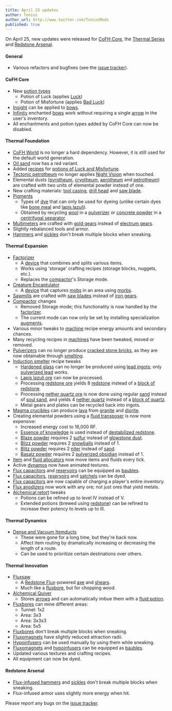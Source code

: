 ```yaml
---
title: April 25 updates
author: Tonius
author_url: http://www.twitter.com/ToniusMods
published: true
---
```


On April 25, new updates were released for [CoFH Core](/docs/cofh-core/), the
[Thermal Series](/docs/#thermal-series) and [Redstone
Arsenal](/docs/redstone-arsenal/).

#### General
* Various refactors and bugfixes (see the [issue
  tracker](https://github.com/CoFH/Feedback/issues?q=is%3Aissue+is%3Aclosed+label%3Afixed+sort%3Aupdated-desc)).

#### CoFH Core
* New [potion types](/docs/cofh-core-potions/)
  * Potion of Luck (applies
    [Luck](https://minecraft.gamepedia.com/Status_effect#Luck))
  * Potion of Misfortune (applies [Bad
    Luck](https://minecraft.gamepedia.com/Status_effect#Bad_Luck))
* [Insight](/docs/insight/) can be applied to
  [bows](https://minecraft.gamepedia.com/Bow).
* [Infinity](https://minecraft.gamepedia.com/Infinity) enchanted
  [bows](https://minecraft.gamepedia.com/Bow) work without requiring a single
  [arrow](https://minecraft.gamepedia.com/Arrow) in the user's inventory.
* All enchantments and potion types added by CoFH Core can now be disabled.

#### Thermal Foundation
* [CoFH World](/docs/cofh-world/) is no longer a hard dependency. However, it is
  still used for the default world generation.
* [Oil sand](/docs/oil-sand/) now has a red variant.
* Added [recipes](/docs/tf-potion-recipes/) for [potions of Luck and
  Misfortune](/docs/cofh-core-potions/).
* [Tectonic petrotheum](/docs/tectonic-petrotheum/) no longer applies [Night
  Vision](https://minecraft.gamepedia.com/Status_effect#Night_Vision) when
  touched.
* Elemental dusts ([pyrotheum](/docs/pyrotheum-dust/),
  [cryotheum](/docs/cryotheum-dust/), [aerotheum](/docs/aerotheum-dust/) and
  [petrotheum](/docs/petrotheum-dust/)) are crafted with two units of elemental
  powder instead of one.
* New crafting materials: [tool casing](/docs/tool-casing/), [drill
  head](/docs/drill-head/) and [saw blade](/docs/saw-blade/).
* [Pigments](/docs/pigments/)
  * Types of [dye](https://minecraft.gamepedia.com/Dye) that can only be used
    for dyeing (unlike certain dyes like [bone
    meal](https://minecraft.gamepedia.com/Bone_Meal) and [lapis
    lazuli](https://minecraft.gamepedia.com/Lapis_Lazuli)).
  * Obtained by recycling [wool](https://minecraft.gamepedia.com/Wool) in a
    [pulverizer](/docs/pulverizer/) or [concrete
    powder](https://minecraft.gamepedia.com/Concrete_Powder) in a [centrifugal
    separator](/docs/centrifugal-separator/).
* [Multimeters](/docs/multimeter/) are crafted with [gold
  gears](/docs/gold-gear/) instead of [electrum gears](/docs/electrum-gear/).
* Slightly rebalanced tools and armor.
* [Hammers](/docs/tf-hammers/) and [sickles](/docs/tf-sickles/) don't break
  multiple blocks when sneaking.

#### Thermal Expansion
* [Factorizer](/docs/factorizer/)
  * A [device](/docs/devices/) that combines and splits various items.
  * Works using 'storage' crafting recipes (storage blocks, nuggets, etc.).
  * Replaces the [compactor](/docs/compactor/)'s Storage mode.
* [Creature Encaptulator](/docs/creature-encaptulator/)
  * A [device](/docs/devices/) that captures
    [mobs](https://minecraft.gamepedia.com/Mob) in an area using
    [morbs](/docs/morb/).
* [Sawmills](/docs/sawmill/) are crafted with [saw blades](/docs/saw-blade/)
  instead of [iron gears](/docs/iron-gear/).
* [Compactor](/docs/compactor/) changes
  * Removed Storage mode; this functionality is now handled by the
    [factorizer](/docs/factorizer/).
  * The current mode can now only be set by installing specialization
    [augments](/docs/augments/).
* Various minor tweaks to [machine](/docs/machines/) recipe energy amounts and
  secondary chances.
* Many recycling recipes in [machines](/docs/machines/) have been tweaked, moved
  or removed.
* [Pulverizers](/docs/pulverizer/) can no longer produce [cracked stone
  bricks](https://minecraft.gamepedia.com/Stone_Bricks), as they are now
  obtainable through [smelting](https://minecraft.gamepedia.com/Smelting).
* [Induction smelter](/docs/induction-smelter/) recipe tweaks
  * [Hardened glass](/docs/hardened-glass/) can no longer be produced using
    [lead ingots](/docs/lead-ingot/); only [pulverized
    lead](/docs/pulverized-lead/) works.
  * [Lapis lazuli ore](https://minecraft.gamepedia.com/Lapis_Lazuli_Ore) can now
    be processed.
  * Processing [redstone ore](https://minecraft.gamepedia.com/Redstone_Ore)
    yields 8 [redstone](https://minecraft.gamepedia.com/Redstone) instead of a
    [block of redstone](https://minecraft.gamepedia.com/Block_of_Redstone).
  * Processing [nether quartz
    ore](https://minecraft.gamepedia.com/Nether_Quartz_Ore) is now done using
    regular [sand](https://minecraft.gamepedia.com/Sand) instead of [soul
    sand](https://minecraft.gamepedia.com/Soul_Sand), and yields 4 [nether
    quartz](https://minecraft.gamepedia.com/Nether_Quartz) instead of a [block
    of quartz](https://minecraft.gamepedia.com/Block_of_Quartz).
  * Metal gears and plates can be recycled back into ingots.
* [Magma crucibles](/docs/magma-crucible/) can produce
  [lava](https://minecraft.gamepedia.com/Lava) from
  [granite](https://minecraft.gamepedia.com/Granite) and
  [diorite](https://minecraft.gamepedia.com/Diorite).
* Creating elemental powders using a [fluid transposer](/docs/fluid-transposer/)
  is now more expensive:
  * Increased energy cost to 16,000 RF.
  * [Essence of knowledge](/docs/essence-of-knowledge/) is used instead of
    [destabilized redstone](/docs/destabilized-redstone/).
  * [Blaze powder](https://minecraft.gamepedia.com/Blaze_Powder) requires 2
    [sulfur](/docs/sulfur/) instead of [glowstone
    dust](https://minecraft.gamepedia.com/Glowstone_Dust).
  * [Blizz powder](/docs/blizz-powder/) requires 2
    [snowballs](https://minecraft.gamepedia.com/Snowball) instead of 1.
  * [Blitz powder](/docs/blitz-powder/) requires 2 [niter](/docs/niter/) instead
    of [sand](https://minecraft.gamepedia.com/Sand).
  * [Basalz powder](/docs/basalz-powder/) requires 2 [pulverized
    obsidian](/docs/pulverized-obsidian/) instead of 1.
* [Item](/docs/item-allocator/) and [fluid allocators](/docs/fluid-allocator/)
  now move items and fluids every tick.
* Active [dynamos](/docs/dynamos/) now have animated textures.
* [Flux capacitors](/docs/flux-capacitor/) and [reservoirs](/docs/reservoir/)
  can be equipped as
  [baubles](https://www.curseforge.com/minecraft/mc-mods/baubles).
* [Flux capacitors](/docs/flux-capacitor/), [reservoirs](/docs/reservoir/) and
  [satchels](/docs/satchel/) can be dyed.
* [Flux capacitors](/docs/flux-capacitor/) are now capable of charging a
  player's entire inventory.
* [Flux anodizers](/docs/augment-flux-anodizers/) now work with any ore; not
  just ores that yield metals.
* [Alchemical retort](/docs/augment-alchemical-retort/) tweaks
  * Potions can be refined up to level IV instead of V.
  * Extended potions (brewed using
    [redstone](https://minecraft.gamepedia.com/Redstone)) can be refined to
    increase their potency to levels up to III.

#### Thermal Dynamics
* [Dense and Vacuum Itemducts](/docs/itemduct/)
  * These were gone for a long time, but they're back now.
  * Affect item routing by dramatically increasing or decreasing the length of a
    route.
  * Can be used to prioritize certain destinations over others.

#### Thermal Innovation
* [Fluxsaw](/docs/fluxsaw/)
  * A [Redstone Flux](/docs/redstone-flux/)-powered
    [axe](https://minecraft.gamepedia.com/Axe) and
    [shears](https://minecraft.gamepedia.com/Shears).
  * Much like a [fluxbore](/docs/fluxbore/), but for chopping wood.
* [Alchemical Quiver](/docs/alchemical-quiver/)
  * Stores [arrows](https://minecraft.gamepedia.com/Arrow) and can automatically
    imbue them with a [fluid potion](/docs/potion-fluid/).
* [Fluxbores](/docs/fluxbore/) can mine different areas:
  * Tunnel: 1x2
  * Area: 3x3
  * Area: 3x3x3
  * Area: 5x5
* [Fluxbores](/docs/fluxbore/) don't break multiple blocks when sneaking.
* [Fluxomagnets](/docs/fluxomagnet/) have slightly reduced attraction radii.
* [Hypoinfusers](/docs/hypoinfuser/) can be used manually by using them while
  sneaking.
* [Fluxomagnets](/docs/fluxomagnet/) and [hypoinfusers](/docs/hypoinfuser/) can
  be equipped as
  [baubles](https://www.curseforge.com/minecraft/mc-mods/baubles).
* Updated various textures and crafting recipes.
* All equipment can now be dyed.

#### Redstone Arsenal
* [Flux-infused hammers](/docs/flux-infused-hammer/) and
  [sickles](/docs/flux-infused-sickle/) don't break multiple blocks when
  sneaking.
* Flux-infused armor uses slightly more energy when hit.

Please report any bugs on the [issue
tracker](http://www.github.com/CoFH/Feedback).
